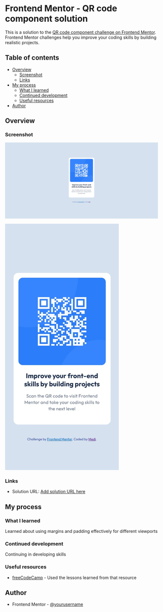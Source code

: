 # Frontend Mentor - QR code component solution

This is a solution to the [QR code component challenge on Frontend Mentor](https://www.frontendmentor.io/challenges/qr-code-component-iux_sIO_H). Frontend Mentor challenges help you improve your coding skills by building realistic projects. 

## Table of contents

- [Overview](#overview)
  - [Screenshot](#screenshot)
  - [Links](#links)
- [My process](#my-process)
  - [What I learned](#what-i-learned)
  - [Continued development](#continued-development)
  - [Useful resources](#useful-resources)
- [Author](#author)


## Overview

### Screenshot

![](./screenshot-main.jpg)

![](./screenshot-mobile.jpg)

### Links

- Solution URL: [Add solution URL here](https://github.com/medievalnudistofthedead/QR-CODE-COMPONENT-MAIN)

## My process

### What I learned

Learned about using margins and padding effectively for different viewports

### Continued development

Continuing in developing skills 

### Useful resources

- [freeCodeCamp](https://www.freecodecamp.org/learn/) - Used the lessons learned from that resource 

## Author

- Frontend Mentor - [@yourusername](https://www.frontendmentor.io/profile/medievalnudistofthedead)
